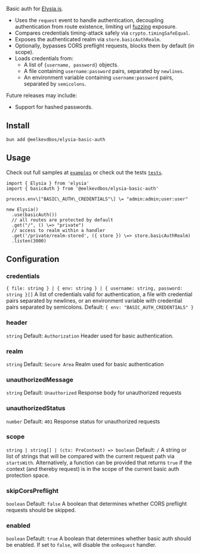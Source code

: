 Basic auth for [Elysia.js](https://elysiajs.com/).

-   Uses the `request` event to handle authentication, decoupling authentication from route existence, limiting url [fuzzing](https://owasp.org/www-project-web-security-testing-guide/latest/6-Appendix/C-Fuzzing) exposure.
-   Compares credentials timing-attack safely via `crypto.timingSafeEqual`.
-   Exposes the authenticated realm via `store.basicAuthRealm`.
-   Optionally, bypasses CORS preflight requests, blocks them by default (in scope).
-   Loads credentials from:
    -   A list of `{username, password}` objects.
    -   A file containing `username:password` pairs, separated by `newlines`.
    -   An environment variable containing `username:password` pairs, separated by `semicolons`.

Future releases may include:

-   Support for hashed passwords.


## Install




```
bun add @eelkevdbos/elysia-basic-auth
```


## Usage




Check out full samples at [`examples`](https://github.com/eelkevdbos/elysia-basic-auth/blob/main/examples) or check out the tests [`tests`](https://github.com/eelkevdbos/elysia-basic-auth/blob/main/src/index.test.ts).

```
import { Elysia } from 'elysia'
import { basicAuth } from '@eelkevdbos/elysia-basic-auth'

process.env\["BASIC\_AUTH\_CREDENTIALS"\] \= "admin:admin;user:user"

new Elysia()
  .use(basicAuth())
  // all routes are protected by default
  .get("/", () \=> "private")
  // access to realm within a handler
  .get('/private/realm-stored', ({ store }) \=> store.basicAuthRealm)
  .listen(3000)
```


## Configuration





### credentials




`{ file: string } | { env: string } | { username: string, password: string }[]`
A list of credentials valid for authentication, a file with credential pairs separated by newlines, or an environment variable with credential pairs separated by semicolons.
Default: `{ env: "BASIC_AUTH_CREDENTIALS" }`


### header




`string`
Default: `Authorization`
Header used for basic authentication.


### realm




`string`
Default: `Secure Area`
Realm used for basic authentication


### unauthorizedMessage




`string`
Default: `Unauthorized`
Response body for unauthorized requests


### unauthorizedStatus




`number`
Default: `401`
Response status for unauthorized requests


### scope




`string | string[] | (ctx: PreContext) => boolean`
Default: `/`
A string or list of strings that will be compared with the current request path via `startsWith`.
Alternatively, a function can be provided that returns `true` if the context (and thereby request) is in the scope of the current basic auth protection space.


### skipCorsPreflight




`boolean`
Default: `false`
A boolean that determines whether CORS preflight requests should be skipped.


### enabled




`boolean`
Default: `true`
A boolean that determines whether basic auth should be enabled. If set to `false`, will disable the `onRequest` handler.